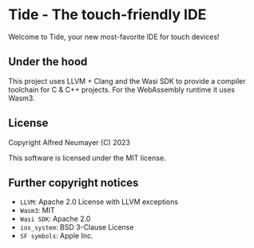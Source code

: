 # Tide - The touch-friendly IDE

Welcome to Tide, your new most-favorite IDE for touch devices!


## Under the hood

This project uses LLVM + Clang and the Wasi SDK to provide a compiler toolchain for C & C++ projects. For the WebAssembly runtime it uses Wasm3.


## License

Copyright Alfred Neumayer (C) 2023

This software is licensed under the MIT license.


## Further copyright notices

- `LLVM`: Apache 2.0 License with LLVM exceptions
- `Wasm3`: MIT
- `Wasi SDK`: Apache 2.0
- `ios_system`: BSD 3-Clause License
- `SF symbols`: Apple Inc.